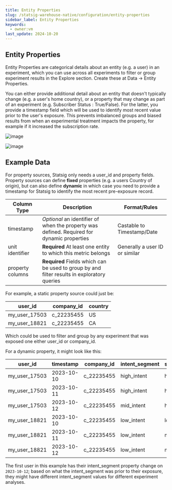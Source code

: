 ```yaml
---
title: Entity Properties
slug: /statsig-warehouse-native/configuration/entity-properties
sidebar_label: Entity Properties
keywords:
  - owner:vm
last_update: 2024-10-20
---
```


## Entity Properties

Entity Properties are categorical details about an entity (e.g. a user) in an experiment, which you can use across all experiments to filter or group experiment results in the Explore section. Create these at Data -> Entity Properties.

You can either provide additional detail about an entity that doesn't typically change (e.g. a user's home country), or a property that may change as part of an experiment (e.g. Subscriber Status : True/False). For the latter, you provide a timestamp field which will be used to identify most recent value prior to the user's exposure. This prevents imbalanced groups and biased results from when an experimental treatment impacts the property, for example if it increased the subscription rate.

![image](https://github.com/statsig-io/docs/assets/31516123/7fcac725-54b4-46be-bb68-52fcc308fe5f)

![image](https://github.com/statsig-io/docs/assets/31516123/6c151cf4-d343-4750-8bfd-a6d48afd6e10)

## Example Data

For property sources, Statsig only needs a user_id and property fields. Property sources can define **fixed** properties (e.g. a users Country of origin), but can also define **dynamic**
in which case you need to provide a timestamp for Statsig to identify the most recent pre-exposure record.

| Column Type      | Description                                                                                 | Format/Rules                   |
| ---------------- | ------------------------------------------------------------------------------------------- | ------------------------------ |
| timestamp        | _Optional_ an identifier of when the property was defined. Required for dynamic properties  | Castable to Timestamp/Date     |
| unit identifier  | **Required** At least one entity to which this metric belongs                               | Generally a user ID or similar |
| property columns | **Required** Fields which can be used to group by and filter results in exploratory queries |                                |

For example, a static property source could just be:

| user_id       | company_id | country |
| ------------- | ---------- | ------- |
| my_user_17503 | c_22235455 | US      |
| my_user_18821 | c_22235455 | CA      |

Which could be used to filter and group by any experiment that was exposed one either user_id or company_id.

For a dynamic property, it might look like this:

| user_id       | timestamp  | company_id | intent_segment | spend_segment |
| ------------- | ---------- | ---------- | -------------- | ------------- |
| my_user_17503 | 2023-10-10 | c_22235455 | high_intent    | high          |
| my_user_17503 | 2023-10-11 | c_22235455 | high_intent    | high          |
| my_user_17503 | 2023-10-12 | c_22235455 | mid_intent     | high          |
| my_user_18821 | 2023-10-10 | c_22235455 | low_intent     | low           |
| my_user_18821 | 2023-10-11 | c_22235455 | low_intent     | mid           |
| my_user_18821 | 2023-10-12 | c_22235455 | low_intent     | mid           |

The first user in this example has their intent_segment property change on `2023-10-12`; based on what the intent_segment was prior to their exposure, they might have different intent_segment values for different experiment analyses.
